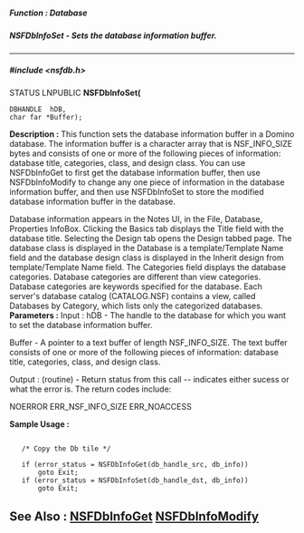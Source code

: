 ##### Function : Database
##### NSFDbInfoSet - Sets the database information buffer.
---
##### #include <nsfdb.h>
STATUS LNPUBLIC **NSFDbInfoSet(**

	DBHANDLE  hDB,
	char far *Buffer);
**Description :**
This function sets the database information buffer in a Domino database.  The 
information buffer is a character array that is NSF_INFO_SIZE bytes and 
consists of one or more of the following pieces of information: database title, 
categories, class, and design class. You can use NSFDbInfoGet to first get the 
database information buffer, then use NSFDbInfoModify to change any one piece 
of information in the database information buffer, and then use NSFDbInfoSet to 
store the modified database information buffer in the database.    

Database information appears in the Notes UI, in the File, Database, Properties 
InfoBox.  Clicking the Basics tab displays the Title field with the database 
title.  Selecting the Design tab opens the Design tabbed page. The database 
class is displayed in the Database is a template/Template Name field and the 
database design class is displayed in the Inherit design from template/Template 
Name field. The Categories field displays the database categories.  Database 
categories are different than view categories.  Database categories are 
keywords specified for the database.  Each server's database catalog 
(CATALOG.NSF) contains a view, called Databases by Category, which lists only 
the categorized databases.
**Parameters :**
Input :
hDB  -  The handle to the database for which you want to set the database information buffer.

Buffer  -  A pointer to a text buffer of length NSF_INFO_SIZE.  The text buffer consists of one or more of the following pieces of information:  database title, categories, class, and design class.

Output :
(routine)  -  Return status from this call -- indicates either sucess or what the error is.  The return codes include:

NOERROR
ERR_NSF_INFO_SIZE
ERR_NOACCESS


**Sample Usage :**
```

   /* Copy the Db tile */

   if (error_status = NSFDbInfoGet(db_handle_src, db_info))
       goto Exit;
   if (error_status = NSFDbInfoSet(db_handle_dst, db_info))
       goto Exit;

```
**See Also :**
[NSFDbInfoGet](D:/md_files/NSFDbInfoGet.md)
[NSFDbInfoModify](D:/md_files/NSFDbInfoModify.md)
---

